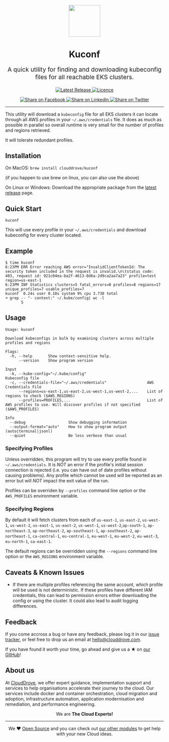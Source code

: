 <p align="center"> <img src="https://user-images.githubusercontent.com/50652676/62349836-882fef80-b51e-11e9-99e3-7b974309c7e3.png" width="100" height="100"></p>


<h1 align="center">
    Kuconf
</h1>

<p align="center" style="font-size: 1.2rem;"> 
    A quick utility for finding and downloading kubeconfig files for all reachable EKS clusters.
     </p>

<p align="center">

<a href="https://github.com/clouddrove/kuconf/releases/latest">
  <img src="https://img.shields.io/github/release/clouddrove/kuconf.svg" alt="Latest Release">
</a>
<a href="LICENSE.md">
  <img src="https://img.shields.io/badge/License-MIT-blue.svg" alt="Licence">
</a>


</p>
<p align="center">

<a href='https://facebook.com/sharer/sharer.php?u=https://github.com/clouddrove/kuconf'>
  <img title="Share on Facebook" src="https://user-images.githubusercontent.com/50652676/62817743-4f64cb80-bb59-11e9-90c7-b057252ded50.png" />
</a>
<a href='https://www.linkedin.com/shareArticle?mini=true&title=Kuconf&url=https://github.com/clouddrove/kuconf'>
  <img title="Share on LinkedIn" src="https://user-images.githubusercontent.com/50652676/62817742-4e339e80-bb59-11e9-87b9-a1f68cae1049.png" />
</a>
<a href='https://twitter.com/intent/tweet/?text=Kuconf&url=https://github.com/clouddrove/kuconf'>
  <img title="Share on Twitter" src="https://user-images.githubusercontent.com/50652676/62817740-4c69db00-bb59-11e9-8a79-3580fbbf6d5c.png" />
</a>

</p>

<hr>

This utility will download a `kubeconfig` file for all EKS clusters it can locate through all AWS
profiles in your `~/.aws/credentials` file. It does as much as possible in parallel so overall
runtime is very small for the number of profiles and regions retrieved.

It will tolerate redundant profiles.

## Installation

On MacOS: `brew install clouddrove/kuconf`

(if you happen to use brew on linux, you can also use the above)

On Linux or Windows:  Download the appropriate package from the 
[latest release](https://github.com/clouddrove/kuconf/releases) page.

## Quick Start

```shell
kuconf
```

This will use every profile in your `~/.aws/credentials` and download kubeconfig for every cluster located.

## Example

```shell
$ time kuconf
6:23PM ERR Error reaching AWS error="InvalidClientTokenId: The security token included in the request is invalid.\n\tstatus code: 403, request id: 921c04ea-ba2f-4613-8d6a-2d9ca2aa7a23" profile=test region=us-east-1
6:23PM INF Statistics clusters=5 fatal_errors=0 profiles=8 regions=17 unique_profiles=7 usable_profiles=7
kuconf  0.24s user 0.10s system 9% cpu 3.730 total
➜ grep -- "- context:" ~/.kube/config| wc -l
       5
```

## Usage


```text
Usage: kuconf

Download kubeconfigs in bulk by examining clusters across multiple profiles and regions

Flags:
  -h, --help       Show context-sensitive help.
      --version    Show program version

Input
  -k, --kube-config="~/.kube/config"                           Kubeconfig file
  -c, --credentials-file="~/.aws/credentials"                  AWS Credentials File
      --regions=us-east-1,us-east-2,us-west-1,us-west-2,...    List of regions to check ($AWS_REGIONS)
      --profiles=PROFILES,...                                  List of AWS profiles to use. Will discover profiles if not specified ($AWS_PROFILES)

Info
  --debug                   Show debugging information
  --output-format="auto"    How to show program output (auto|terminal|jsonl)
  --quiet                   Be less verbose than usual
```

### Specifying Profiles

Unless overridden, this program will try to use every profile found in `~/.aws/credentials`. It is
*NOT* an error if the profile's initial session connection is rejected (i.e. you can have out of
date profiles without causing problems). Any profile which cannot be used will be reported as an
error but will *NOT* impact the exit value of the run.

Profiles can be overriden by `--profiles` command line option or the `AWS_PROFILES` environment
variable.

### Specifying Regions

By default it will fetch clusters from each of `us-east-1`, `us-east-2`, `us-west-1`, `us-west-2`, `us-east-1`, `us-east-2`, `us-west-1`, `us-west-2`,`ap-south-1`, `ap-northeast-3`, `ap-northeast-2`, `ap-southeast-1`, `ap-southeast-2`, `ap-northeast-1`, `ca-central-1`, `eu-central-1`, `eu-west-1`, `eu-west-2`, `eu-west-3`, `eu-north-1`, `sa-east-1`.

The default regions can be overridden using the `--regions` command line option or the `AWS_REGIONS`
environment variable.

## Caveats & Known Issues

* If there are multiple profiles referencing the same account, which profile will be used is not
  deterministic. If these profiles have different IAM credentials, this can lead to permission
  errors either downloading the config or using the cluster. It could also lead to audit logging
  differences.

## Feedback 
If you come accross a bug or have any feedback, please log it in our [issue tracker](https://github.com/clouddrove/kuconf/issues), or feel free to drop us an email at [hello@clouddrove.com](mailto:hello@clouddrove.com).

If you have found it worth your time, go ahead and give us a ★ on [our GitHub](https://github.com/clouddrove/kuconf)!

## About us

At [CloudDrove][website], we offer expert guidance, implementation support and services to help organisations accelerate their journey to the cloud. Our services include docker and container orchestration, cloud migration and adoption, infrastructure automation, application modernisation and remediation, and performance engineering.

<p align="center">We are <b> The Cloud Experts!</b></p>
<hr />
<p align="center">We ❤️  <a href="https://github.com/clouddrove">Open Source</a> and you can check out <a href="https://github.com/clouddrove">our other modules</a> to get help with your new Cloud ideas.</p>

  [website]: https://clouddrove.com
  [github]: https://github.com/clouddrove
  [linkedin]: https://cpco.io/linkedin
  [twitter]: https://twitter.com/clouddrove/
  [email]: https://clouddrove.com/contact-us.html
  [terraform_modules]: https://github.com/clouddrove?utf8=%E2%9C%93&q=kuconf&type=&language=